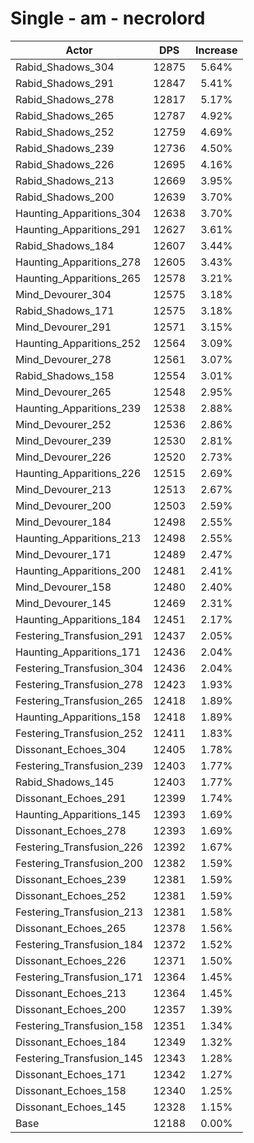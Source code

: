 # Single - am - necrolord
| Actor | DPS | Increase |
|---|:---:|:---:|
|Rabid_Shadows_304|12875|5.64%|
|Rabid_Shadows_291|12847|5.41%|
|Rabid_Shadows_278|12817|5.17%|
|Rabid_Shadows_265|12787|4.92%|
|Rabid_Shadows_252|12759|4.69%|
|Rabid_Shadows_239|12736|4.50%|
|Rabid_Shadows_226|12695|4.16%|
|Rabid_Shadows_213|12669|3.95%|
|Rabid_Shadows_200|12639|3.70%|
|Haunting_Apparitions_304|12638|3.70%|
|Haunting_Apparitions_291|12627|3.61%|
|Rabid_Shadows_184|12607|3.44%|
|Haunting_Apparitions_278|12605|3.43%|
|Haunting_Apparitions_265|12578|3.21%|
|Mind_Devourer_304|12575|3.18%|
|Rabid_Shadows_171|12575|3.18%|
|Mind_Devourer_291|12571|3.15%|
|Haunting_Apparitions_252|12564|3.09%|
|Mind_Devourer_278|12561|3.07%|
|Rabid_Shadows_158|12554|3.01%|
|Mind_Devourer_265|12548|2.95%|
|Haunting_Apparitions_239|12538|2.88%|
|Mind_Devourer_252|12536|2.86%|
|Mind_Devourer_239|12530|2.81%|
|Mind_Devourer_226|12520|2.73%|
|Haunting_Apparitions_226|12515|2.69%|
|Mind_Devourer_213|12513|2.67%|
|Mind_Devourer_200|12503|2.59%|
|Mind_Devourer_184|12498|2.55%|
|Haunting_Apparitions_213|12498|2.55%|
|Mind_Devourer_171|12489|2.47%|
|Haunting_Apparitions_200|12481|2.41%|
|Mind_Devourer_158|12480|2.40%|
|Mind_Devourer_145|12469|2.31%|
|Haunting_Apparitions_184|12451|2.17%|
|Festering_Transfusion_291|12437|2.05%|
|Haunting_Apparitions_171|12436|2.04%|
|Festering_Transfusion_304|12436|2.04%|
|Festering_Transfusion_278|12423|1.93%|
|Festering_Transfusion_265|12418|1.89%|
|Haunting_Apparitions_158|12418|1.89%|
|Festering_Transfusion_252|12411|1.83%|
|Dissonant_Echoes_304|12405|1.78%|
|Festering_Transfusion_239|12403|1.77%|
|Rabid_Shadows_145|12403|1.77%|
|Dissonant_Echoes_291|12399|1.74%|
|Haunting_Apparitions_145|12393|1.69%|
|Dissonant_Echoes_278|12393|1.69%|
|Festering_Transfusion_226|12392|1.67%|
|Festering_Transfusion_200|12382|1.59%|
|Dissonant_Echoes_239|12381|1.59%|
|Dissonant_Echoes_252|12381|1.59%|
|Festering_Transfusion_213|12381|1.58%|
|Dissonant_Echoes_265|12378|1.56%|
|Festering_Transfusion_184|12372|1.52%|
|Dissonant_Echoes_226|12371|1.50%|
|Festering_Transfusion_171|12364|1.45%|
|Dissonant_Echoes_213|12364|1.45%|
|Dissonant_Echoes_200|12357|1.39%|
|Festering_Transfusion_158|12351|1.34%|
|Dissonant_Echoes_184|12349|1.32%|
|Festering_Transfusion_145|12343|1.28%|
|Dissonant_Echoes_171|12342|1.27%|
|Dissonant_Echoes_158|12340|1.25%|
|Dissonant_Echoes_145|12328|1.15%|
|Base|12188|0.00%|
